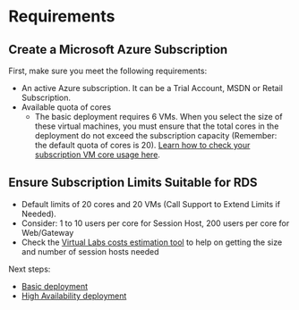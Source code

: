 # Requirements
## Create a Microsoft Azure Subscription
First, make sure you meet the following requirements:

* An active Azure subscription. It can be a Trial Account, MSDN or Retail Subscription.
* Available quota of cores
  * The basic deployment requires 6 VMs. When you select the size of these virtual machines, you must ensure that the total cores in the deployment do not exceed the subscription capacity (Remember: the default quota of cores is 20). [Learn how to check your subscription VM core usage here](https://blogs.msdn.microsoft.com/madan/2016/10/25/check-azure-resource-manager-arm-vm-core-storage-usage-using-powershell/).
  
## Ensure Subscription Limits Suitable for RDS
* Default limits of 20 cores and 20 VMs (Call Support to Extend Limits if Needed).
* Consider: 1 to 10 users per core for Session Host, 200 users per core for Web/Gateway
* Check the [Virtual Labs costs estimation tool](../Cost%20Simulator/Virtual-Lab-Cost-Simulator.md) to help on getting the size and number of session hosts needed


Next steps:
* [Basic deployment](./Deployment-basic.md)
* [High Availability deployment](./Deployment-HA.md)
